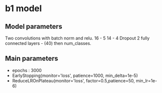 # b1 model

## Model parameters

Two convolutions with batch norm and relu. 
16 - 5
14 - 4
Dropout
2 fully connected layers - (40) then num_classes.

## Main parameters

- epochs : 3000
- EarlyStopping(monitor='loss', patience=1000, min_delta=1e-5)
- ReduceLROnPlateau(monitor='loss', factor=0.5,patience=50, min_lr=1e-6)
